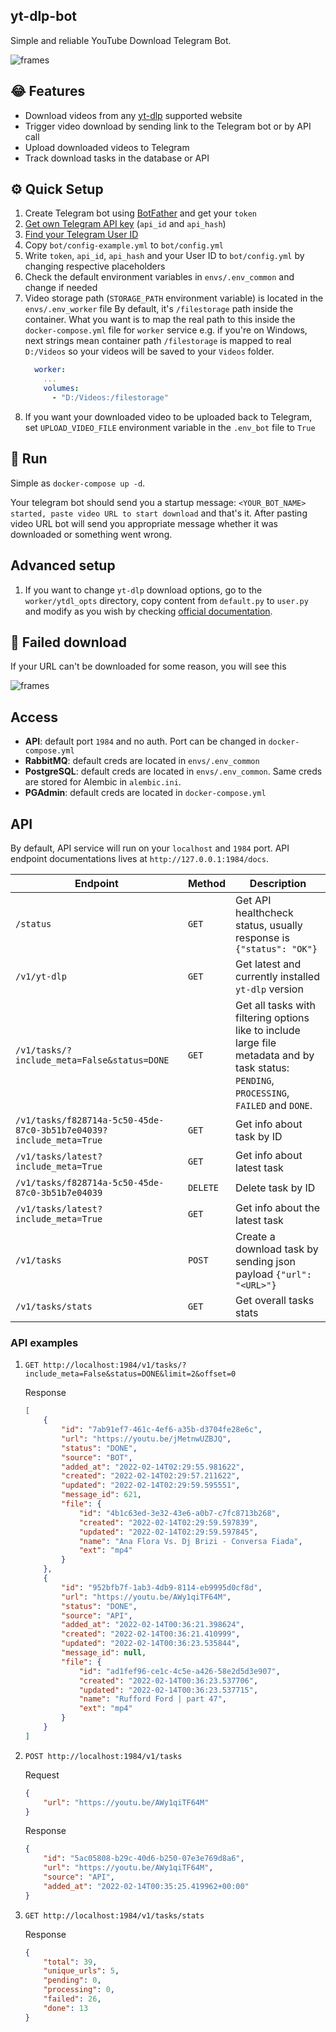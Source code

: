 ## yt-dlp-bot
Simple and reliable YouTube Download Telegram Bot.

![frames](assets/download_success.png)

## 😂 Features 
* Download videos from any [yt-dlp](https://github.com/yt-dlp/yt-dlp) supported website
* Trigger video download by sending link to the Telegram bot or by API call
* Upload downloaded videos to Telegram
* Track download tasks in the database or API

## ⚙ Quick Setup
1. Create Telegram bot using [BotFather](https://t.me/BotFather) and get your `token`
2. [Get own Telegram API key](https://my.telegram.org/apps) (`api_id` and `api_hash`)
3. [Find your Telegram User ID](https://stackoverflow.com/questions/32683992/find-out-my-own-user-id-for-sending-a-message-with-telegram-api)
4. Copy `bot/config-example.yml` to `bot/config.yml`
5. Write `token`, `api_id`, `api_hash` and your User ID to `bot/config.yml` by changing respective placeholders
6. Check the default environment variables in `envs/.env_common` and change if needed
7. Video storage path (`STORAGE_PATH` environment variable) is located in the `envs/.env_worker` file
By default, it's `/filestorage` path inside the container. What you want is to map the real path to this inside the `docker-compose.yml` file for `worker` service e.g.
if you're on Windows, next strings mean container path `/filestorage` is mapped to
real `D:/Videos` so your videos will be saved to your `Videos` folder.
   ```yml
     worker:
       ...
       volumes:
         - "D:/Videos:/filestorage"
   ```
8. If you want your downloaded video to be uploaded back to Telegram, set `UPLOAD_VIDEO_FILE`
environment variable in the `.env_bot` file to `True`

## 🏃 Run
Simple as `docker-compose up -d`. 

Your telegram bot should send you a startup message:
`<YOUR_BOT_NAME> started, paste video URL to start download` and that's it.
After pasting video URL bot will send you appropriate message whether it was downloaded or something went wrong.


## Advanced setup
1. If you want to change `yt-dlp` download options, go to the `worker/ytdl_opts`
directory, copy content from `default.py` to `user.py` and modify as you wish 
by checking [official documentation](https://github.com/timethrow/yt-dlp/blob/patch-1/README.md#embedding-yt-dlp).

## 🛑 Failed download
If your URL can't be downloaded for some reason, you will see this

![frames](assets/download_failed.png)

## Access
 - **API**: default port `1984` and no auth. Port can be changed in `docker-compose.yml`
 - **RabbitMQ**: default creds are located in `envs/.env_common`
 - **PostgreSQL**: default creds are located in `envs/.env_common`. Same creds are stored for Alembic in `alembic.ini`.
 - **PGAdmin**: default creds are located in `docker-compose.yml`

## API
By default, API service will run on your `localhost` and `1984` port.
API endpoint documentations lives at `http://127.0.0.1:1984/docs`.

| Endpoint | Method| Description|
|---|---|---|
| `/status` | `GET` | Get API healthcheck status, usually response is `{"status": "OK"}` |
| `/v1/yt-dlp` | `GET` | Get latest and currently installed `yt-dlp` version |
|`/v1/tasks/?include_meta=False&status=DONE`| `GET` | Get all tasks with filtering options like to include large file metadata and by task status: `PENDING`, `PROCESSING`, `FAILED` and `DONE`. |
| `/v1/tasks/f828714a-5c50-45de-87c0-3b51b7e04039?include_meta=True` | `GET` | Get info about task by ID |
| `/v1/tasks/latest?include_meta=True` | `GET` | Get info about latest task |
| `/v1/tasks/f828714a-5c50-45de-87c0-3b51b7e04039` | `DELETE` | Delete task by ID |
| `/v1/tasks/latest?include_meta=True` | `GET` | Get info about the latest task |
| `/v1/tasks` | `POST` | Create a download task by sending json payload `{"url": "<URL>"}` |
| `/v1/tasks/stats` | `GET` | Get overall tasks stats |

### API examples
1. `GET http://localhost:1984/v1/tasks/?include_meta=False&status=DONE&limit=2&offset=0`

    Response
    ```json
    [
        {
            "id": "7ab91ef7-461c-4ef6-a35b-d3704fe28e6c",
            "url": "https://youtu.be/jMetnwUZBJQ",
            "status": "DONE",
            "source": "BOT",
            "added_at": "2022-02-14T02:29:55.981622",
            "created": "2022-02-14T02:29:57.211622",
            "updated": "2022-02-14T02:29:59.595551",
            "message_id": 621,
            "file": {
                "id": "4b1c63ed-3e32-43e6-a0b7-c7fc8713b268",
                "created": "2022-02-14T02:29:59.597839",
                "updated": "2022-02-14T02:29:59.597845",
                "name": "Ana Flora Vs. Dj Brizi - Conversa Fiada",
                "ext": "mp4"
            }
        },
        {
            "id": "952bfb7f-1ab3-4db9-8114-eb9995d0cf8d",
            "url": "https://youtu.be/AWy1qiTF64M",
            "status": "DONE",
            "source": "API",
            "added_at": "2022-02-14T00:36:21.398624",
            "created": "2022-02-14T00:36:21.410999",
            "updated": "2022-02-14T00:36:23.535844",
            "message_id": null,
            "file": {
                "id": "ad1fef96-ce1c-4c5e-a426-58e2d5d3e907",
                "created": "2022-02-14T00:36:23.537706",
                "updated": "2022-02-14T00:36:23.537715",
                "name": "Rufford Ford | part 47",
                "ext": "mp4"
            }
        }
    ]
    ```
2. `POST http://localhost:1984/v1/tasks`

    Request
    ```json
    {
        "url": "https://youtu.be/AWy1qiTF64M"
    }
    ```
    Response
    ```json
    {
        "id": "5ac05808-b29c-40d6-b250-07e3e769d8a6",
        "url": "https://youtu.be/AWy1qiTF64M",
        "source": "API",
        "added_at": "2022-02-14T00:35:25.419962+00:00"
    }
    ```
3. `GET http://localhost:1984/v1/tasks/stats`

    Response
    ```json
    {
        "total": 39,
        "unique_urls": 5,
        "pending": 0,
        "processing": 0,
        "failed": 26,
        "done": 13
    }
    ```
